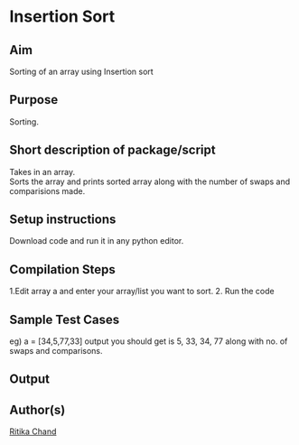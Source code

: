 # Insertion Sort

## Aim

Sorting of an array using Insertion sort

## Purpose

Sorting.

## Short description of package/script

Takes in an array. <br>
Sorts the array and prints sorted array along with the number of swaps and comparisions made.


## Setup instructions

Download code and run it in any python editor.

## Compilation Steps

1.Edit array a and enter your array/list you want to sort.
2. Run the code

## Sample Test Cases

eg) a = [34,5,77,33]
output you should get is 5, 33, 34, 77 along with no. of swaps and comparisons.

## Output



## Author(s)

[Ritika Chand](https://github.com/RC2208)
